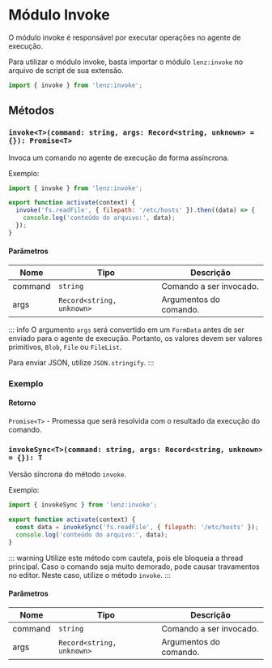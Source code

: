 # Módulo Invoke

O módulo invoke é responsável por executar operações no agente de execução.

Para utilizar o módulo invoke, basta importar o módulo `lenz:invoke` no arquivo de script de sua extensão.


```ts
import { invoke } from 'lenz:invoke';
```

## Métodos

### `invoke<T>(command: string, args: Record<string, unknown> = {}): Promise<T>`

Invoca um comando no agente de execução de forma assíncrona.

Exemplo:

```js
import { invoke } from 'lenz:invoke';

export function activate(context) {
  invoke('fs.readFile', { filepath: '/etc/hosts' }).then((data) => {
    console.log('conteúdo do arquivo:', data);
  });
}
```

#### Parâmetros

| Nome    | Tipo                      | Descrição               |
| ------- | ------------------------- | ----------------------- |
| command | `string`                  | Comando a ser invocado. |
| args    | `Record<string, unknown>` | Argumentos do comando.  |

::: info
O argumento `args` será convertido em um `FormData` antes de ser enviado para o agente de execução.
Portanto, os valores devem ser valores primitivos, `Blob`, `File` ou `FileList`.

Para enviar JSON, utilize `JSON.stringify`.
:::

### Exemplo


#### Retorno

`Promise<T>` - Promessa que será resolvida com o resultado da execução do comando.

### `invokeSync<T>(command: string, args: Record<string, unknown> = {}): T`

Versão síncrona do método `invoke`.

Exemplo:

```js
import { invokeSync } from 'lenz:invoke';

export function activate(context) {
  const data = invokeSync('fs.readFile', { filepath: '/etc/hosts' });
  console.log('conteúdo do arquivo:', data);
}
```

::: warning
Utilize este método com cautela, pois ele bloqueia a thread principal.
Caso o comando seja muito demorado, pode causar travamentos no editor. Neste caso, utilize o método `invoke`.
:::

#### Parâmetros

| Nome    | Tipo                      | Descrição               |
| ------- | ------------------------- | ----------------------- |
| command | `string`                  | Comando a ser invocado. |
| args    | `Record<string, unknown>` | Argumentos do comando.  |

